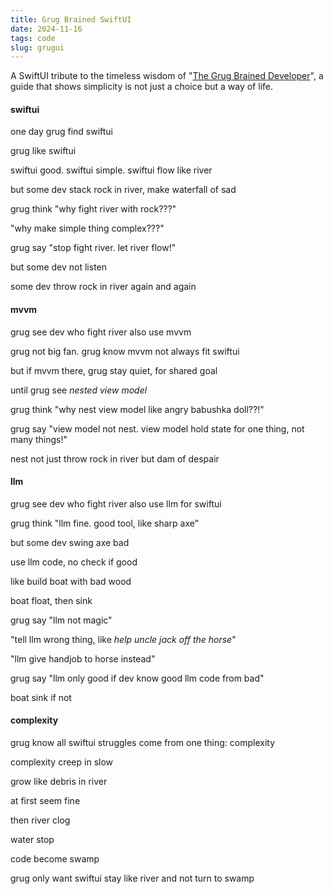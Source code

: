 ```yaml
---
title: Grug Brained SwiftUI
date: 2024-11-16
tags: code
slug: grugui
---
```


A SwiftUI tribute to the timeless wisdom of "[The Grug Brained Developer](https://grugbrain.dev/)", a guide that shows simplicity is not just a choice but a way of life.

#### swiftui

one day grug find swiftui

grug like swiftui

swiftui good. swiftui simple. swiftui flow like river

but some dev stack rock in river, make waterfall of sad

grug think "why fight river with rock???"

"why make simple thing complex???"

grug say "stop fight river. let river flow!"

but some dev not listen

some dev throw rock in river again and again

#### mvvm

grug see dev who fight river also use mvvm

grug not big fan. grug know mvvm not always fit swiftui

but if mvvm there, grug stay quiet, for shared goal

until grug see *nested view model*

grug think "why nest view model like angry babushka doll??!"

grug say "view model not nest. view model hold state for one thing, not many things!"

nest not just throw rock in river but dam of despair

#### llm

grug see dev who fight river also use llm for swiftui

grug think "llm fine. good tool, like sharp axe"

but some dev swing axe bad

use llm code, no check if good

like build boat with bad wood

boat float, then sink

grug say "llm not magic"

"tell llm wrong thing, like *help uncle jack off the horse*"

"llm give handjob to horse instead"

grug say "llm only good if dev know good llm code from bad"

boat sink if not

#### complexity

grug know all swiftui struggles come from one thing: complexity

complexity creep in slow

grow like debris in river

at first seem fine

then river clog 

water stop

code become swamp

grug only want swiftui stay like river and not turn to swamp